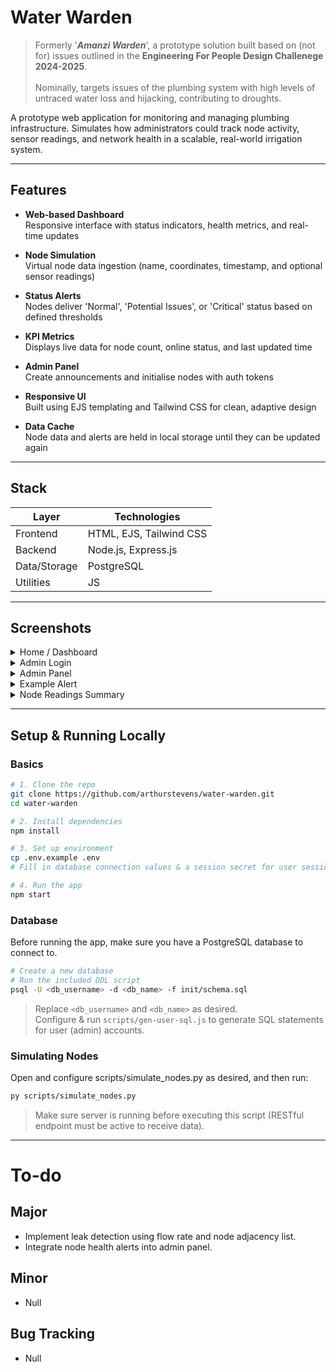 # Water Warden

> Formerly '***Amanzi Warden***', a prototype solution built based on (not for) issues outlined in the **Engineering For People Design Challenege 2024-2025**. 
> <br><br>
> Nominally, targets issues of the plumbing system with high levels of untraced water loss and hijacking, contributing to droughts.

A prototype web application for monitoring and managing plumbing infrastructure. Simulates how administrators could track node activity, sensor readings, and network health in a scalable, real-world irrigation system.

---

## Features

- **Web-based Dashboard**  
  Responsive interface with status indicators, health metrics, and real-time updates

- **Node Simulation**  
  Virtual node data ingestion (name, coordinates, timestamp, and optional sensor readings)

- **Status Alerts**  
  Nodes deliver 'Normal', 'Potential Issues', or 'Critical' status based on defined thresholds

- **KPI Metrics**  
  Displays live data for node count, online status, and last updated time

- **Admin Panel**  
  Create announcements and initialise nodes with auth tokens

- **Responsive UI**  
  Built using EJS templating and Tailwind CSS for clean, adaptive design

- **Data Cache**  
  Node data and alerts are held in local storage until they can be updated again

---

## Stack

| Layer           | Technologies                       |
|-----------------|------------------------------------|
| Frontend        | HTML, EJS, Tailwind CSS            |
| Backend         | Node.js, Express.js                |
| Data/Storage    | PostgreSQL                         |
| Utilities       | JS                                 |

---

## Screenshots

<details>
<summary>Home / Dashboard</summary>
  
![Screenshot 2025-06-15 at 03-02-48 Water Warden](https://github.com/user-attachments/assets/8b1cdf20-2724-476e-826c-cb70f1471eb0)

</details>

<details>
<summary>Admin Login</summary>
  
![Screenshot 2025-06-15 at 03-03-07 Water Warden](https://github.com/user-attachments/assets/69222906-9c6a-48e0-92a0-36a6ccc50070)

</details>

<details>
<summary>Admin Panel</summary>
  
![Screenshot 2025-06-15 at 03-03-23 Admin Dashboard](https://github.com/user-attachments/assets/55001eee-de16-49f5-b290-630337200bca)

</details>

<details>
<summary>Example Alert</summary>
  
![Screenshot 2025-06-15 at 03-10-42 Water Warden](https://github.com/user-attachments/assets/843f5e9f-6652-4fe7-86f4-8a539a7b173a)

</details>

<details>
<summary>Node Readings Summary</summary>
  
![Screenshot 2025-06-15 at 15-29-19 Water Warden](https://github.com/user-attachments/assets/41afe51e-23d2-4fbf-ba52-36e9e57586ac)


</details>

---

## Setup & Running Locally

### Basics

```bash
# 1. Clone the repo
git clone https://github.com/arthurstevens/water-warden.git
cd water-warden

# 2. Install dependencies
npm install

# 3. Set up environment
cp .env.example .env
# Fill in database connection values & a session secret for user sessions

# 4. Run the app
npm start
```

### Database

Before running the app, make sure you have a PostgreSQL database to connect to.

```bash
# Create a new database
# Run the included DDL script
psql -U <db_username> -d <db_name> -f init/schema.sql
```

> Replace `<db_username>` and `<db_name>` as desired.
> <br>
> Configure & run `scripts/gen-user-sql.js` to generate SQL statements for user (admin) accounts.

### Simulating Nodes

Open and configure scripts/simulate_nodes.py as desired, and then run:

```bash
py scripts/simulate_nodes.py
```

> Make sure server is running before executing this script (RESTful endpoint must be active to receive data).

---

# To-do

## Major

- Implement leak detection using flow rate and node adjacency list.
- Integrate node health alerts into admin panel.

## Minor

- Null

## Bug Tracking

- Null
